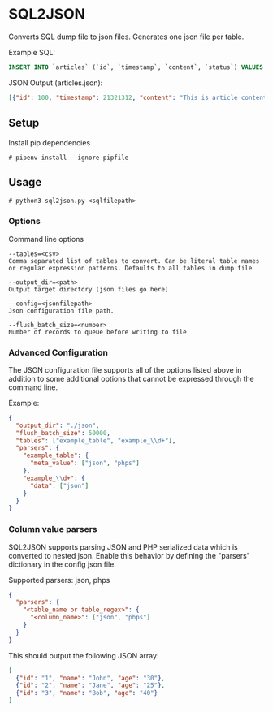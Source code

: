 # SQL2JSON
Converts SQL dump file to json files. Generates one json file per table.

Example SQL:
```sql
INSERT INTO `articles` (`id`, `timestamp`, `content`, `status`) VALUES (100, 21321312, `This is article content`, `published`);
```

JSON Output (articles.json):
```json
[{"id": 100, "timestamp": 21321312, "content": "This is article content", "status": "published"}]
```

## Setup
Install pip dependencies
```
# pipenv install --ignore-pipfile
```

## Usage

```
# python3 sql2json.py <sqlfilepath>
```

### Options
Command line options
```
--tables=<csv>
Comma separated list of tables to convert. Can be literal table names or regular expression patterns. Defaults to all tables in dump file
```
```
--output_dir=<path>
Output target directory (json files go here)
```
```
--config=<jsonfilepath>
Json configuration file path.
```
```
--flush_batch_size=<number>
Number of records to queue before writing to file
```
### Advanced Configuration
The JSON configuration file supports all of the options listed above in addition to some additional options that cannot be expressed through the command line.

Example:
```json
{
  "output_dir": "./json",
  "flush_batch_size": 50000,
  "tables": ["example_table", "example_\\d+"],
  "parsers": {
    "example_table": {
      "meta_value": ["json", "phps"]
    },
    "example_\\d+": {
      "data": ["json"]
    }
  }
}
```

### Column value parsers
SQL2JSON supports parsing JSON and PHP serialized data which is converted to nested json. Enable this behavior by defining the "parsers" dictionary in the config json file.

Supported parsers: json, phps

```json
{
  "parsers": {
    "<table_name or table_regex>": {
      "<column_name>": ["json", "phps"]
    }
  }
}
```


This should output the following JSON array:

```json
[
  {"id": "1", "name": "John", "age": "30"},
  {"id": "2", "name": "Jane", "age": "25"},
  {"id": "3", "name": "Bob", "age": "40"}
]
